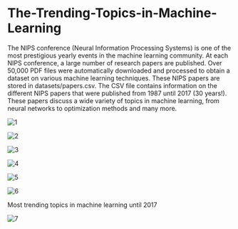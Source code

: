 # The-Trending-Topics-in-Machine-Learning
The NIPS conference (Neural Information Processing Systems) is one of the most prestigious yearly events in the machine learning community. At each NIPS conference, a large number of research papers are published. Over 50,000 PDF files were automatically downloaded and processed to obtain a dataset on various machine learning techniques. These NIPS papers are stored in datasets/papers.csv. The CSV file contains information on the different NIPS papers that were published from 1987 until 2017 (30 years!). These papers discuss a wide variety of topics in machine learning, from neural networks to optimization methods and many more.

![1](https://user-images.githubusercontent.com/56309711/112388745-d14d3c80-8d1d-11eb-9d24-aa4a52ee0471.PNG)

![2](https://user-images.githubusercontent.com/56309711/112388749-d27e6980-8d1d-11eb-92cc-42b2c107e1f7.PNG)

![3](https://user-images.githubusercontent.com/56309711/112388751-d3170000-8d1d-11eb-8ad3-17ad92f95e59.PNG)

![4](https://user-images.githubusercontent.com/56309711/112388752-d3af9680-8d1d-11eb-9c48-dbddf433bf09.PNG)

![5](https://user-images.githubusercontent.com/56309711/112388756-d3af9680-8d1d-11eb-8eb8-5e79d59ab066.png)

![6](https://user-images.githubusercontent.com/56309711/112388758-d4482d00-8d1d-11eb-9b6e-2edab0778cfe.png)

Most trending topics in machine learning until 2017

![7](https://user-images.githubusercontent.com/56309711/112388760-d4e0c380-8d1d-11eb-9aa2-1b1b70d2c3c1.PNG)

